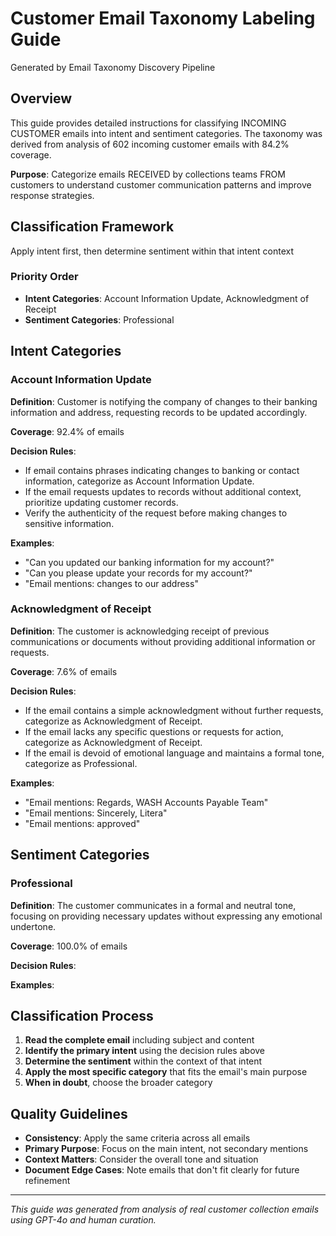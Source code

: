 # Customer Email Taxonomy Labeling Guide

Generated by Email Taxonomy Discovery Pipeline

## Overview

This guide provides detailed instructions for classifying INCOMING CUSTOMER emails into intent and sentiment categories. The taxonomy was derived from analysis of 602 incoming customer emails with 84.2% coverage.

**Purpose**: Categorize emails RECEIVED by collections teams FROM customers to understand customer communication patterns and improve response strategies.

## Classification Framework

Apply intent first, then determine sentiment within that intent context

### Priority Order
- **Intent Categories**: Account Information Update, Acknowledgment of Receipt
- **Sentiment Categories**: Professional

## Intent Categories

### Account Information Update

**Definition**: Customer is notifying the company of changes to their banking information and address, requesting records to be updated accordingly.

**Coverage**: 92.4% of emails

**Decision Rules**:
- If email contains phrases indicating changes to banking or contact information, categorize as Account Information Update.
- If the email requests updates to records without additional context, prioritize updating customer records.
- Verify the authenticity of the request before making changes to sensitive information.

**Examples**:
- "Can you updated our banking information for my account?"
- "Can you please update your records for my account?"
- "Email mentions: changes to our address"

### Acknowledgment of Receipt

**Definition**: The customer is acknowledging receipt of previous communications or documents without providing additional information or requests.

**Coverage**: 7.6% of emails

**Decision Rules**:
- If the email contains a simple acknowledgment without further requests, categorize as Acknowledgment of Receipt.
- If the email lacks any specific questions or requests for action, categorize as Acknowledgment of Receipt.
- If the email is devoid of emotional language and maintains a formal tone, categorize as Professional.

**Examples**:
- "Email mentions: Regards, WASH Accounts Payable Team"
- "Email mentions: Sincerely, Litera"
- "Email mentions: approved"


## Sentiment Categories

### Professional

**Definition**: The customer communicates in a formal and neutral tone, focusing on providing necessary updates without expressing any emotional undertone.

**Coverage**: 100.0% of emails

**Decision Rules**:

**Examples**:


## Classification Process

1. **Read the complete email** including subject and content
2. **Identify the primary intent** using the decision rules above
3. **Determine the sentiment** within the context of that intent
4. **Apply the most specific category** that fits the email's main purpose
5. **When in doubt**, choose the broader category

## Quality Guidelines

- **Consistency**: Apply the same criteria across all emails
- **Primary Purpose**: Focus on the main intent, not secondary mentions
- **Context Matters**: Consider the overall tone and situation
- **Document Edge Cases**: Note emails that don't fit clearly for future refinement

---

*This guide was generated from analysis of real customer collection emails using GPT-4o and human curation.*

